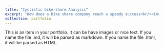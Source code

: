 ```yaml
---
title: "Cyclistic bike-share Analysis"
excerpt: "How does a bike share company reach a speedy success<br/><img src='/images/cyclistics.png'>"
collection: portfolio
---
```


This is an item in your portfolio. It can be have images or nice text. If you name the file .md, it will be parsed as markdown. If you name the file .html, it will be parsed as HTML. 
